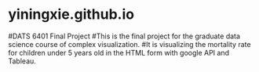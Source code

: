 # yiningxie.github.io
#DATS 6401 Final Project 
#This is the final project for the graduate data science course of complex visualization.
#It is visualizing the mortality rate for children under 5 years old in the HTML form with google API and Tableau. 
